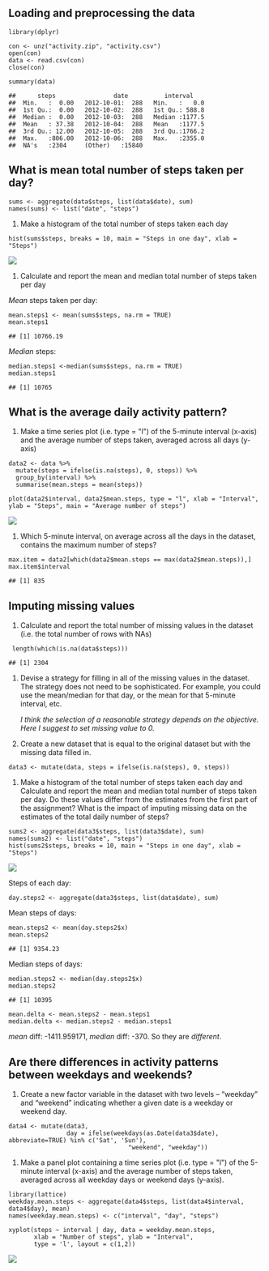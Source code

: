 Loading and preprocessing the data
----------------------------------

    library(dplyr)

    con <- unz("activity.zip", "activity.csv")
    open(con)
    data <- read.csv(con)
    close(con)

    summary(data)

    ##      steps                date          interval     
    ##  Min.   :  0.00   2012-10-01:  288   Min.   :   0.0  
    ##  1st Qu.:  0.00   2012-10-02:  288   1st Qu.: 588.8  
    ##  Median :  0.00   2012-10-03:  288   Median :1177.5  
    ##  Mean   : 37.38   2012-10-04:  288   Mean   :1177.5  
    ##  3rd Qu.: 12.00   2012-10-05:  288   3rd Qu.:1766.2  
    ##  Max.   :806.00   2012-10-06:  288   Max.   :2355.0  
    ##  NA's   :2304     (Other)   :15840

What is mean total number of steps taken per day?
-------------------------------------------------

    sums <- aggregate(data$steps, list(data$date), sum)
    names(sums) <- list("date", "steps")

1.  Make a histogram of the total number of steps taken each day

<!-- -->

    hist(sums$steps, breaks = 10, main = "Steps in one day", xlab = "Steps")

![](PA1_template_files/figure-markdown_strict/unnamed-chunk-6-1.png)

1.  Calculate and report the mean and median total number of steps taken
    per day

*Mean* steps taken per day:

    mean.steps1 <- mean(sums$steps, na.rm = TRUE)
    mean.steps1

    ## [1] 10766.19

*Median* steps:

    median.steps1 <-median(sums$steps, na.rm = TRUE)
    median.steps1

    ## [1] 10765

What is the average daily activity pattern?
-------------------------------------------

1.  Make a time series plot (i.e. type = "l") of the 5-minute
    interval (x-axis) and the average number of steps taken, averaged
    across all days (y-axis)

<!-- -->

    data2 <- data %>%
      mutate(steps = ifelse(is.na(steps), 0, steps)) %>%
      group_by(interval) %>%
      summarise(mean.steps = mean(steps))
      
    plot(data2$interval, data2$mean.steps, type = "l", xlab = "Interval", ylab = "Steps", main = "Average number of steps")

![](PA1_template_files/figure-markdown_strict/unnamed-chunk-9-1.png)

1.  Which 5-minute interval, on average across all the days in the
    dataset, contains the maximum number of steps?

<!-- -->

    max.item = data2[which(data2$mean.steps == max(data2$mean.steps)),]
    max.item$interval

    ## [1] 835

Imputing missing values
-----------------------

1.  Calculate and report the total number of missing values in the
    dataset (i.e. the total number of rows with NAs)

<!-- -->

     length(which(is.na(data$steps)))

    ## [1] 2304

1.  Devise a strategy for filling in all of the missing values in
    the dataset. The strategy does not need to be sophisticated. For
    example, you could use the mean/median for that day, or the mean for
    that 5-minute interval, etc.

    *I think the selection of a reasonable strategy depends on
    the objective. Here I suggest to set missing value to 0.*

2.  Create a new dataset that is equal to the original dataset but with
    the missing data filled in.

<!-- -->

    data3 <- mutate(data, steps = ifelse(is.na(steps), 0, steps))

1.  Make a histogram of the total number of steps taken each day and
    Calculate and report the mean and median total number of steps taken
    per day. Do these values differ from the estimates from the first
    part of the assignment? What is the impact of imputing missing data
    on the estimates of the total daily number of steps?

<!-- -->

    sums2 <- aggregate(data3$steps, list(data3$date), sum)
    names(sums2) <- list("date", "steps")
    hist(sums2$steps, breaks = 10, main = "Steps in one day", xlab = "Steps")

![](PA1_template_files/figure-markdown_strict/unnamed-chunk-13-1.png)

Steps of each day:

    day.steps2 <- aggregate(data3$steps, list(data$date), sum)

Mean steps of days:

    mean.steps2 <- mean(day.steps2$x)
    mean.steps2

    ## [1] 9354.23

Median steps of days:

    median.steps2 <- median(day.steps2$x)
    median.steps2

    ## [1] 10395

    mean.delta <- mean.steps2 - mean.steps1
    median.delta <- median.steps2 - median.steps1

*mean* diff: -1411.959171, *median* diff: -370. So they are *different*.

Are there differences in activity patterns between weekdays and weekends?
-------------------------------------------------------------------------

1.  Create a new factor variable in the dataset with two levels –
    “weekday” and “weekend” indicating whether a given date is a weekday
    or weekend day.

<!-- -->

    data4 <- mutate(data3, 
                    day = ifelse(weekdays(as.Date(data3$date), abbreviate=TRUE) %in% c('Sat', 'Sun'),
                                     "weekend", "weekday"))

1.  Make a panel plot containing a time series plot (i.e. type = "l") of
    the 5-minute interval (x-axis) and the average number of steps
    taken, averaged across all weekday days or weekend days (y-axis).

<!-- -->

    library(lattice)
    weekday.mean.steps <- aggregate(data4$steps, list(data4$interval, data4$day), mean)
    names(weekday.mean.steps) <- c("interval", "day", "steps")

    xyplot(steps ~ interval | day, data = weekday.mean.steps, 
           xlab = "Number of steps", ylab = "Interval",
           type = 'l', layout = c(1,2))

![](PA1_template_files/figure-markdown_strict/unnamed-chunk-19-1.png)
